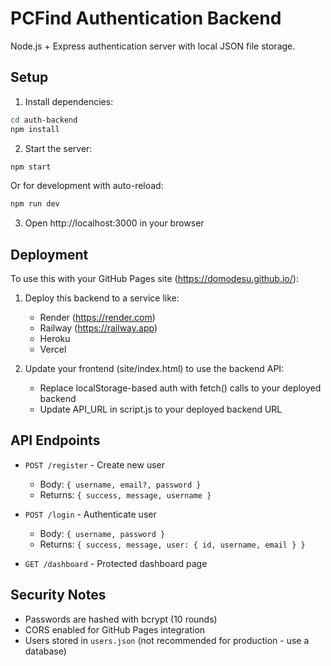 # PCFind Authentication Backend

Node.js + Express authentication server with local JSON file storage.

## Setup

1. Install dependencies:
```bash
cd auth-backend
npm install
```

2. Start the server:
```bash
npm start
```

Or for development with auto-reload:
```bash
npm run dev
```

3. Open http://localhost:3000 in your browser

## Deployment

To use this with your GitHub Pages site (https://domodesu.github.io/):

1. Deploy this backend to a service like:
   - Render (https://render.com)
   - Railway (https://railway.app)
   - Heroku
   - Vercel

2. Update your frontend (site/index.html) to use the backend API:
   - Replace localStorage-based auth with fetch() calls to your deployed backend
   - Update API_URL in script.js to your deployed backend URL

## API Endpoints

- `POST /register` - Create new user
  - Body: `{ username, email?, password }`
  - Returns: `{ success, message, username }`

- `POST /login` - Authenticate user
  - Body: `{ username, password }`
  - Returns: `{ success, message, user: { id, username, email } }`

- `GET /dashboard` - Protected dashboard page

## Security Notes

- Passwords are hashed with bcrypt (10 rounds)
- CORS enabled for GitHub Pages integration
- Users stored in `users.json` (not recommended for production - use a database)

